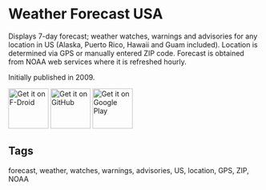 # Weather Forecast USA
Displays 7-day forecast; weather watches, warnings and advisories for any location in US (Alaska, Puerto Rico, Hawaii and Guam included). Location is determined via GPS or manually entered ZIP code. Forecast is obtained from NOAA web services where it is refreshed hourly.

Initially published in 2009.

[<img src="https://fdroid.gitlab.io/artwork/badge/get-it-on.png"
     alt="Get it on F-Droid"
     height="80">](https://f-droid.org/packages/biz.binarysolutions.weatherusa/)
[<img src="https://raw.githubusercontent.com/andOTP/andOTP/master/assets/badges/get-it-on-github.png"
     alt="Get it on GitHub"
     height="80">](https://github.com/vbresan/WeatherForecastUSA/releases/latest)
[<img src="https://play.google.com/intl/en_us/badges/images/generic/en-play-badge.png"
     alt="Get it on Google Play"
     height="80">](https://play.google.com/store/apps/details?id=biz.binarysolutions.weatherusa)

## Tags
forecast, weather, watches, warnings, advisories, US, location, GPS, ZIP, NOAA
